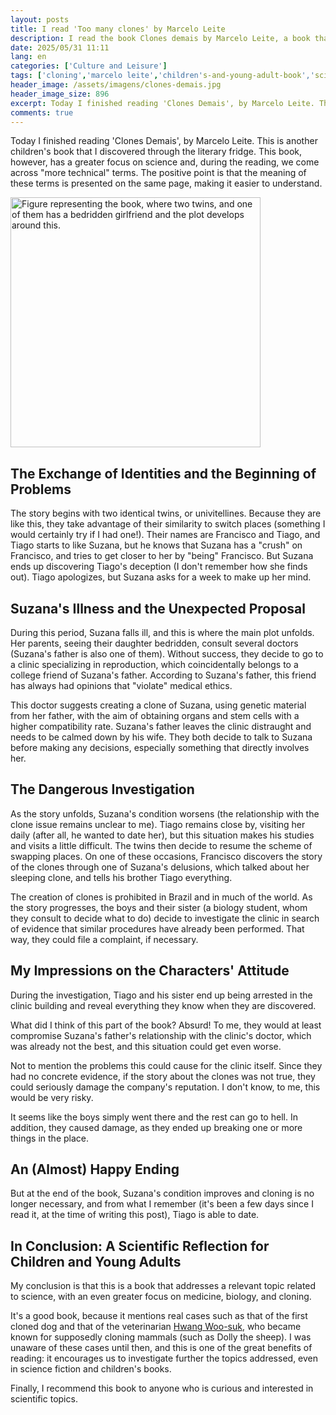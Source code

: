 ```yaml
---
layout: posts
title: I read 'Too many clones' by Marcelo Leite
description: I read the book Clones demais by Marcelo Leite, a book that deals with cloning, identical twins, and a mysterious disease.
date: 2025/05/31 11:11
lang: en
categories: ['Culture and Leisure']
tags: ['cloning','marcelo leite','children's-and-young-adult-book','science-fiction','medical-ethics','identical-twins','literary-fridge','reviews','summaries','children's-and-young-adult-book','brazilian-literature']
header_image: /assets/imagens/clones-demais.jpg
header_image_size: 896
excerpt: Today I finished reading 'Clones Demais', by Marcelo Leite. This is another children's book that ...
comments: true
---
```


Today I finished reading 'Clones Demais', by Marcelo Leite. This is another children's book that I discovered through the literary fridge. This book, however, has a greater focus on science and, during the reading, we come across "more technical" terms. The positive point is that the meaning of these terms is presented on the same page, making it easier to understand.

<img loading='lazy' alt="Figure representing the book, where two twins, and one of them has a bedridden girlfriend and the plot develops around this." src="{{ '/assets/imagens/clones-demais.jpg' | relative_url }}" width="400" height="400">

## The Exchange of Identities and the Beginning of Problems

The story begins with two identical twins, or univitellines. Because they are like this, they take advantage of their similarity to switch places (something I would certainly try if I had one!). Their names are Francisco and Tiago, and Tiago starts to like Suzana, but he knows that Suzana has a "crush" on Francisco, and tries to get closer to her by "being" Francisco. But Suzana ends up discovering Tiago's deception (I don't remember how she finds out). Tiago apologizes, but Suzana asks for a week to make up her mind.

## Suzana's Illness and the Unexpected Proposal

During this period, Suzana falls ill, and this is where the main plot unfolds. Her parents, seeing their daughter bedridden, consult several doctors (Suzana's father is also one of them). Without success, they decide to go to a clinic specializing in reproduction, which coincidentally belongs to a college friend of Suzana's father. According to Suzana's father, this friend has always had opinions that "violate" medical ethics.

This doctor suggests creating a clone of Suzana, using genetic material from her father, with the aim of obtaining organs and stem cells with a higher compatibility rate. Suzana's father leaves the clinic distraught and needs to be calmed down by his wife. They both decide to talk to Suzana before making any decisions, especially something that directly involves her.

## The Dangerous Investigation

As the story unfolds, Suzana's condition worsens (the relationship with the clone issue remains unclear to me). Tiago remains close by, visiting her daily (after all, he wanted to date her), but this situation makes his studies and visits a little difficult. The twins then decide to resume the scheme of swapping places. On one of these occasions, Francisco discovers the story of the clones through one of Suzana's delusions, which talked about her sleeping clone, and tells his brother Tiago everything.

The creation of clones is prohibited in Brazil and in much of the world. As the story progresses, the boys and their sister (a biology student, whom they consult to decide what to do) decide to investigate the clinic in search of evidence that similar procedures have already been performed. That way, they could file a complaint, if necessary.

## My Impressions on the Characters' Attitude

During the investigation, Tiago and his sister end up being arrested in the clinic building and reveal everything they know when they are discovered.

What did I think of this part of the book? Absurd! To me, they would at least compromise Suzana's father's relationship with the clinic's doctor, which was already not the best, and this situation could get even worse.

Not to mention the problems this could cause for the clinic itself. Since they had no concrete evidence, if the story about the clones was not true, they could seriously damage the company's reputation. I don't know, to me, this would be very risky.

It seems like the boys simply went there and the rest can go to hell. In addition, they caused damage, as they ended up breaking one or more things in the place.

## An (Almost) Happy Ending

But at the end of the book, Suzana's condition improves and cloning is no longer necessary, and from what I remember (it's been a few days since I read it, at the time of writing this post), Tiago is able to date.

## In Conclusion: A Scientific Reflection for Children and Young Adults

My conclusion is that this is a book that addresses a relevant topic related to science, with an even greater focus on medicine, biology, and cloning.

It's a good book, because it mentions real cases such as that of the first cloned dog and that of the veterinarian [Hwang Woo-suk](https://en.m.wikipedia.org/wiki/Hwang_Woo-suk), who became known for supposedly cloning mammals (such as Dolly the sheep). I was unaware of these cases until then, and this is one of the great benefits of reading: it encourages us to investigate further the topics addressed, even in science fiction and children's books.

Finally, I recommend this book to anyone who is curious and interested in scientific topics.